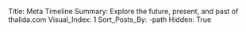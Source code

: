 Title: Meta Timeline
Summary: Explore the future, present, and past of thalida.com
Visual_Index: 1
Sort_Posts_By: -path
Hidden: True
